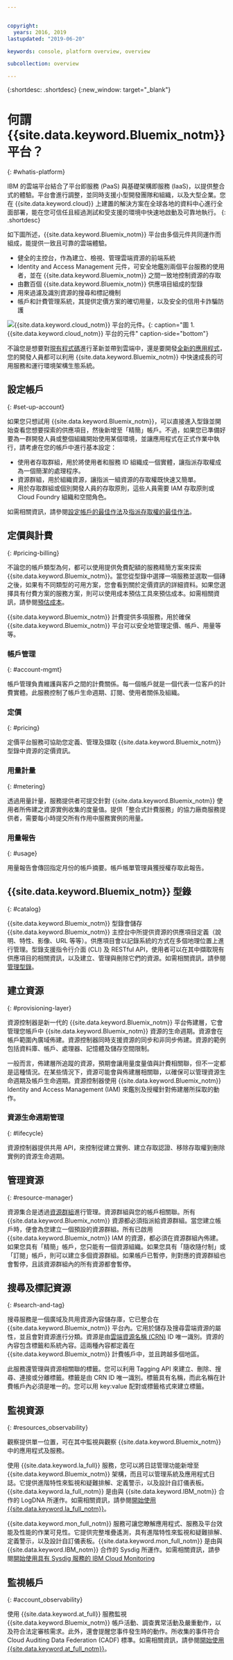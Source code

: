 ```yaml
---


copyright:
  years: 2016, 2019
lastupdated: "2019-06-20"

keywords: console, platform overview, overview

subcollection: overview

---
```


{:shortdesc: .shortdesc}
{:new_window: target="_blank"}

# 何謂 {{site.data.keyword.Bluemix_notm}} 平台？
{: #whatis-platform}

IBM 的雲端平台結合了平台即服務 (PaaS) 與基礎架構即服務 (IaaS)，以提供整合式的體驗。平台會進行調整，並同時支援小型開發團隊和組織，以及大型企業。您在 {{site.data.keyword.cloud}} 上建置的解決方案在全球各地的資料中心進行全面部署，能在您可信任且經過測試和受支援的環境中快速地啟動及可靠地執行。
{: .shortdesc}

如下圖所述，{{site.data.keyword.Bluemix_notm}} 平台由多個元件共同運作而組成，能提供一致且可靠的雲端體驗。 

  * 健全的主控台，作為建立、檢視、管理雲端資源的前端系統
  * Identity and Access Management 元件，可安全地鑑別兩個平台服務的使用者，並在 {{site.data.keyword.Bluemix_notm}} 之間一致地控制資源的存取
  * 由數百個 {{site.data.keyword.Bluemix_notm}} 供應項目組成的型錄
  * 用來過濾及識別資源的搜尋和標記機制
  * 帳戶和計費管理系統，其提供定價方案的確切用量，以及安全的信用卡詐騙防護
  
![{{site.data.keyword.cloud_notm}} 平台的元件。](images/IBM-Cloud-Platform.svg "顯示 {{site.data.keyword.cloud_notm}} 平台主要元件的圖"){: caption="圖 1. {{site.data.keyword.cloud_notm}} 平台的元件" caption-side="bottom"}

不論您是想要對[現有程式碼](/docs/apps/tutorials?topic=creating-apps-tutorial-byoc#tutorial-byoc)進行革新並帶到雲端中，還是要開發[全新的應用程式](/docs/apps/tutorials?topic=creating-apps-tutorial-starterkit)，您的開發人員都可以利用 {{site.data.keyword.Bluemix_notm}} 中快速成長的可用服務和運行環境架構生態系統。

## 設定帳戶
{: #set-up-account}

如果您只想試用 {{site.data.keyword.Bluemix_notm}}，可以直接進入型錄並開始查看您想要探索的供應項目，然後新增至「精簡」帳戶。不過，如果您已準備好要為一群開發人員或整個組織開始使用某個環境，並讓應用程式在正式作業中執行，請考慮在您的帳戶中進行基本設定：

* 使用者存取群組，用於將使用者和服務 ID 組織成一個實體，讓指派存取權成為一個簡潔的處理程序。
* 資源群組，用於組織資源，讓指派一組資源的存取權既快速又簡單。
* 用於存取群組或個別開發人員的存取原則，這些人員需要 IAM 存取原則或 Cloud Foundry 組織和空間角色。

如需相關資訊，請參閱[設定帳戶的最佳作法](/docs/account?topic=account-account_setup)及[指派存取權的最佳作法](/docs/iam?topic=iam-account_setup)。 

## 定價與計費
{: #pricing-billing}

不論您的帳戶類型為何，都可以使用提供免費配額的服務精簡方案來探索 {{site.data.keyword.Bluemix_notm}}。當您從型錄中選擇一項服務並選取一個磚之後，如果有不同類型的可用方案，您會看到關於定價資訊的詳細資料。如果您選擇具有付費方案的服務方案，則可以使用成本預估工具來預估成本。如需相關資訊，請參閱[預估成本](/docs/billing-usage?topic=billing-usage-cost)。

{{site.data.keyword.Bluemix_notm}} 計費提供多項服務，用於確保 {{site.data.keyword.Bluemix_notm}} 平台可以安全地管理定價、帳戶、用量等等。

###  帳戶管理 
{: #account-mgmt}

帳戶管理負責維護與客戶之間的計費關係。每一個帳戶就是一個代表一位客戶的計費實體。此服務控制了帳戶生命週期、訂閱、使用者關係及組織。

### 定價
{: #pricing}

定價平台服務可協助您定義、管理及擷取 {{site.data.keyword.Bluemix_notm}} 型錄中資源的定價資訊。

### 用量計量
{: #metering}

透過用量計量，服務提供者可提交針對 {{site.data.keyword.Bluemix_notm}} 使用者所佈建之資源實例收集的度量值。提供「整合式計費服務」的協力廠商服務提供者，需要每小時提交所有作用中服務實例的用量。 

### 用量報告
{: #usage}

用量報告會傳回指定月份的帳戶摘要。帳戶帳單管理員獲授權存取此報告。

## {{site.data.keyword.Bluemix_notm}} 型錄
{: #catalog}

{{site.data.keyword.Bluemix_notm}} 型錄會儲存 {{site.data.keyword.Bluemix_notm}} 主控台中所提供資源的供應項目定義（說明、特性、影像、URL 等等）。供應項目會以記錄系統的方式在多個地理位置上進行管理。型錄支援指令行介面 (CLI) 及 RESTful API，使用者可以在其中擷取現有供應項目的相關資訊，以及建立、管理與刪除它們的資源。如需相關資訊，請參閱[管理型錄](/docs/overview?topic=overview-manage-catalog)。

## 建立資源
{: #provisioning-layer}

資源控制器是新一代的 {{site.data.keyword.Bluemix_notm}} 平台佈建層，它會管理您帳戶中 {{site.data.keyword.Bluemix_notm}} 資源的生命週期。資源會在帳戶範圍內廣域佈建。資源控制器同時支援資源的同步和非同步佈建。資源的範例包括資料庫、帳戶、處理器、記憶體及儲存空間限制。 

一般而言，佈建層所追蹤的資源，預期會讓用量度量值與計費相關聯，但不一定都是這種情況。在某些情況下，資源可能會與佈建層相關聯，以確保可以管理資源生命週期及帳戶生命週期。資源控制器使用 {{site.data.keyword.Bluemix_notm}} Identity and Access Management (IAM) 來鑑別及授權針對佈建層所採取的動作。

### 資源生命週期管理
{: #lifecycle}

資源控制器提供共用 API，來控制從建立實例、建立存取認證、移除存取權到刪除實例的資源生命週期。

## 管理資源
{: #resource-manager}

資源集合是透過[資源群組](/docs/overview?topic=overview-whatis-rgs)進行管理。資源群組與您的帳戶相關聯。所有 {{site.data.keyword.Bluemix_notm}} 資源都必須指派給資源群組。當您建立帳戶時，便會為您建立一個預設的資源群組。所有已啟用 {{site.data.keyword.Bluemix_notm}} IAM 的資源，都必須在資源群組內佈建。如果您具有「精簡」帳戶，您只能有一個資源組織。如果您具有「隨收隨付制」或「訂閱」帳戶，則可以建立多個資源群組。如果帳戶已暫停，則對應的資源群組也會暫停，且該資源群組內的所有資源都會暫停。 

## 搜尋及標記資源
{: #search-and-tag}

搜尋服務是一個廣域及共用資源內容儲存庫，它已整合在 {{site.data.keyword.Bluemix_notm}} 平台內。它用於儲存及搜尋雲端資源的屬性，並且會對資源進行分類。資源是由[雲端資源名稱 (CRN)](/docs/overview?topic=overview-crn) ID 唯一識別。資源的內容包含標籤和系統內容。這兩種內容都定義在 {{site.data.keyword.Bluemix_notm}} 計費帳戶中，並且跨越多個地區。

此服務還管理與資源相關聯的標籤。您可以利用 Tagging API 來建立、刪除、搜尋、連接或分離標籤。標籤是由 CRN ID 唯一識別。標籤具有名稱，而此名稱在計費帳戶內必須是唯一的。您可以用 key:value 配對或標籤格式來建立標籤。

## 監視資源
{: #resources_observability}

觀察提供單一位置，可在其中監視與觀察 {{site.data.keyword.Bluemix_notm}} 中的應用程式及服務。 

使用 {{site.data.keyword.la_full}} 服務，您可以將日誌管理功能新增至 {{site.data.keyword.Bluemix_notm}} 架構，而且可以管理系統及應用程式日誌。它提供進階特性來監視和疑難排解、定義警示，以及設計自訂儀表板。{{site.data.keyword.la_full_notm}} 是由與 {{site.data.keyword.IBM_notm}} 合作的 LogDNA 所運作。如需相關資訊，請參閱[開始使用 {{site.data.keyword.la_full_notm}}](/docs/services/Log-Analysis-with-LogDNA?topic=LogDNA-getting-started)。

{{site.data.keyword.mon_full_notm}} 服務可讓您瞭解應用程式、服務及平台效能及性能的作業可見性。它提供完整堆疊遙測，具有進階特性來監視和疑難排解、定義警示，以及設計自訂儀表板。{{site.data.keyword.mon_full_notm}} 是由與 {{site.data.keyword.IBM_notm}} 合作的 Sysdig 所運作。如需相關資訊，請參閱[開始使用具有 Sysdig 服務的 IBM Cloud Monitoring](/docs/services/Monitoring-with-Sysdig?topic=Sysdig-getting-started#getting-started)

## 監視帳戶 
{: #account_observability}

使用 {{site.data.keyword.at_full}} 服務監視 {{site.data.keyword.Bluemix_notm}} 帳戶活動、調查異常活動及嚴重動作，以及符合法定審核需求。此外，還會提醒您事件發生時的動作。所收集的事件符合 Cloud Auditing Data Federation (CADF) 標準。如需相關資訊，請參閱[開始使用 {{site.data.keyword.at_full_notm}}](/docs/services/Activity-Tracker-with-LogDNA?topic=logdnaat-getting-started)。
